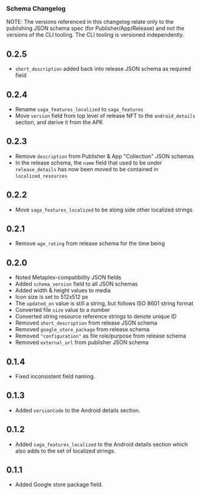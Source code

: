 ### Schema Changelog

NOTE: The versions referenced in this changelog relate only to the publishing JSON schema spec (for Publisher/App/Release) and not the versions of the CLI tooling. The CLI tooling is versioned independently. 

## 0.2.5

- `short_description` added back into release JSON schema as required field

## 0.2.4

- Rename `saga_features_localized` to `saga_features`
- Move `version` field from top level of release NFT to the `android_details` section, and derive it from the APK

## 0.2.3

- Remove `description` from Publisher & App "Collection" JSON schemas
- In the release schema, the `name` field that used to be under `release_details` has now been moved to be contained in `localized_resources`

## 0.2.2

- Move `saga_features_localized` to be along side other localized strings

## 0.2.1

- Remove `age_rating` from release schema for the time being

## 0.2.0

- Noted Metaplex-compatibility JSON fields
- Added `schema_version` field to all JSON schemas
- Added width & height values to media
- Icon size is set to 512x512 px
- The `updated_on` value is still a string, but follows ISO 8601 string format
- Converted file `size` value to a number
- Converted string resource reference strings to denote unique ID
- Removed `short_description` from release JSON schema
- Removed `google_store_package` from release schema
- Removed `"configuration"` as file role/purpose from release schema
- Removed `external_url` from publisher JSON schema

## 0.1.4

- Fixed inconsistent field naming.

## 0.1.3

- Added `versionCode` to the Android details section.

## 0.1.2

- Added `saga_features_localized` to the Android details section which also adds to the set of localized strings.

## 0.1.1

- Added Google store package field.